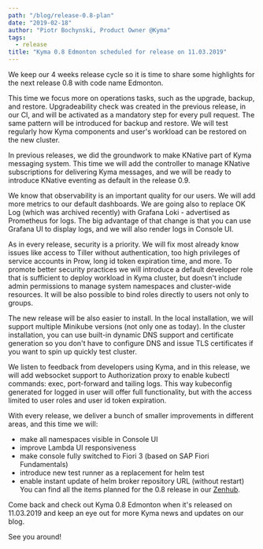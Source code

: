 ```yaml
---
path: "/blog/release-0.8-plan"
date: "2019-02-18"
author: "Piotr Bochynski, Product Owner @Kyma"
tags:
  - release
title: "Kyma 0.8 Edmonton scheduled for release on 11.03.2019"
---
```

We keep our 4 weeks release cycle so it is time to share some highlights for the next release 0.8 with code name Edmonton.

This time we focus more on operations tasks, such as the upgrade, backup, and restore. Upgradeability check was created in the previous release, in our CI, and will be activated as a mandatory step for every pull request. The same pattern will be introduced for backup and restore. We will test regularly how Kyma components and user's workload can be restored on the new cluster.

In previous releases, we did the groundwork to make KNative part of Kyma messaging system. This time we will add the controller to manage KNative subscriptions for delivering Kyma messages, and we will be ready to introduce KNative eventing as default in the release 0.9.

We know that observability is an important quality for our users. We will add more metrics to our default dashboards. We are going also to replace OK Log (which was archived recently) with  Grafana Loki - advertised as Prometheus for logs. The big advantage of that change is that you can use Grafana UI to display logs, and we will also render logs in Console UI.

As in every release, security is a priority. We will fix most already know issues like access to Tiller without authentication, too high privileges of service accounts in Prow,  long id token expiration time, and more. To promote better security practices we will introduce a default developer role that is sufficient to deploy workload in Kyma cluster, but doesn't include admin permissions to manage system namespaces and cluster-wide resources. It will be also possible to bind roles directly to users not only to groups. 

The new release will be also easier to install. In the local installation, we will support multiple Minikube versions (not only one as today). In the cluster installation, you can use built-in dynamic DNS support and certificate generation so you don't have to configure DNS and issue TLS certificates if you want to spin up quickly test cluster. 

We listen to feedback from developers using Kyma, and in this release, we will add websocket support to  Authorization proxy to enable kubectl commands: exec, port-forward and tailing logs. This way kubeconfig generated for logged in user will offer full functionality, but with the access limited to user roles and user id token expiration.

With every release, we deliver a bunch of smaller improvements in different areas, and this time we will:
- make all namespaces visible in Console UI
- improve Lambda UI responsiveness
- make console fully switched to Fiori 3 (based on SAP Fiori Fundamentals)
- introduce new test runner as a replacement for helm test
- enable instant update of helm broker repository URL (without restart)
You can find all the items planned for the 0.8 release in our [Zenhub](https://app.zenhub.com/workspaces/kyma---all-repositories-5b6d5985084045741e744dea/reports?report=release&release=5c0791391a6a4c6bf4b314c6).

Come back and check out Kyma 0.8 Edmonton when it's released on 11.03.2019 and keep an eye out for more Kyma news and updates on our blog.

See you around!